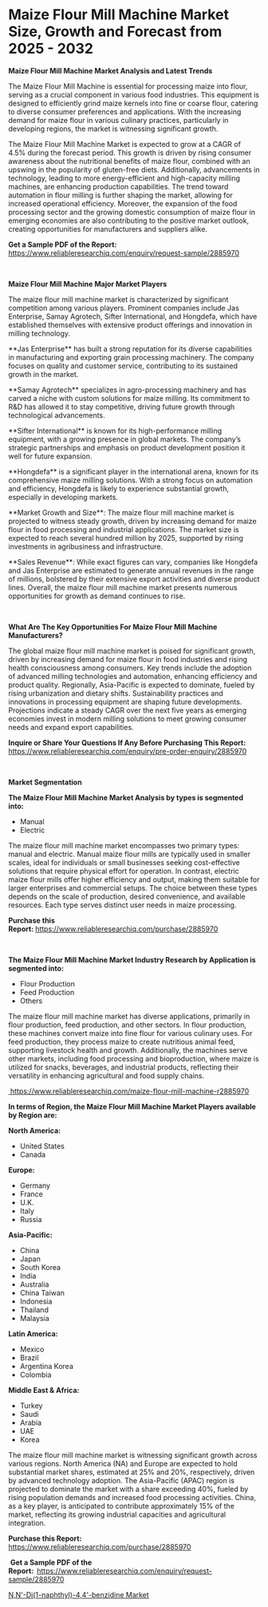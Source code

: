 <p><h1>Maize Flour Mill Machine Market Size, Growth and Forecast from 2025 - 2032</h1></p><p><strong>Maize Flour Mill Machine Market Analysis and Latest Trends</strong></p>
<p><p>The Maize Flour Mill Machine is essential for processing maize into flour, serving as a crucial component in various food industries. This equipment is designed to efficiently grind maize kernels into fine or coarse flour, catering to diverse consumer preferences and applications. With the increasing demand for maize flour in various culinary practices, particularly in developing regions, the market is witnessing significant growth.</p><p>The Maize Flour Mill Machine Market is expected to grow at a CAGR of 4.5% during the forecast period. This growth is driven by rising consumer awareness about the nutritional benefits of maize flour, combined with an upswing in the popularity of gluten-free diets. Additionally, advancements in technology, leading to more energy-efficient and high-capacity milling machines, are enhancing production capabilities. The trend toward automation in flour milling is further shaping the market, allowing for increased operational efficiency. Moreover, the expansion of the food processing sector and the growing domestic consumption of maize flour in emerging economies are also contributing to the positive market outlook, creating opportunities for manufacturers and suppliers alike.</p></p>
<p><strong>Get a Sample PDF of the Report:&nbsp;</strong> <a href="https://www.reliableresearchiq.com/enquiry/request-sample/2885970?utm_campaign=2247&utm_medium=2&utm_source=Github&utm_content=ia&utm_term=13032025&utm_id=maize-flour-mill-machine">https://www.reliableresearchiq.com/enquiry/request-sample/2885970</a></p>
<p>&nbsp;</p>
<p><strong>Maize Flour Mill Machine Major Market Players</strong></p>
<p><p>The maize flour mill machine market is characterized by significant competition among various players. Prominent companies include Jas Enterprise, Samay Agrotech, Sifter International, and Hongdefa, which have established themselves with extensive product offerings and innovation in milling technology.</p><p>**Jas Enterprise** has built a strong reputation for its diverse capabilities in manufacturing and exporting grain processing machinery. The company focuses on quality and customer service, contributing to its sustained growth in the market.</p><p>**Samay Agrotech** specializes in agro-processing machinery and has carved a niche with custom solutions for maize milling. Its commitment to R&D has allowed it to stay competitive, driving future growth through technological advancements.</p><p>**Sifter International** is known for its high-performance milling equipment, with a growing presence in global markets. The company’s strategic partnerships and emphasis on product development position it well for future expansion.</p><p>**Hongdefa** is a significant player in the international arena, known for its comprehensive maize milling solutions. With a strong focus on automation and efficiency, Hongdefa is likely to experience substantial growth, especially in developing markets.</p><p>**Market Growth and Size**: The maize flour mill machine market is projected to witness steady growth, driven by increasing demand for maize flour in food processing and industrial applications. The market size is expected to reach several hundred million by 2025, supported by rising investments in agribusiness and infrastructure.</p><p>**Sales Revenue**: While exact figures can vary, companies like Hongdefa and Jas Enterprise are estimated to generate annual revenues in the range of millions, bolstered by their extensive export activities and diverse product lines. Overall, the maize flour mill machine market presents numerous opportunities for growth as demand continues to rise.</p></p>
<p>&nbsp;</p>
<p><strong>What Are The Key Opportunities For Maize Flour Mill Machine Manufacturers?</strong></p>
<p><p>The global maize flour mill machine market is poised for significant growth, driven by increasing demand for maize flour in food industries and rising health consciousness among consumers. Key trends include the adoption of advanced milling technologies and automation, enhancing efficiency and product quality. Regionally, Asia-Pacific is expected to dominate, fueled by rising urbanization and dietary shifts. Sustainability practices and innovations in processing equipment are shaping future developments. Projections indicate a steady CAGR over the next five years as emerging economies invest in modern milling solutions to meet growing consumer needs and expand export capabilities.</p></p>
<p><strong>Inquire or Share Your Questions If Any Before Purchasing This Report:</strong> <a href="https://www.reliableresearchiq.com/enquiry/pre-order-enquiry/2885970?utm_campaign=2247&utm_medium=2&utm_source=Github&utm_content=ia&utm_term=13032025&utm_id=maize-flour-mill-machine">https://www.reliableresearchiq.com/enquiry/pre-order-enquiry/2885970</a></p>
<p>&nbsp;</p>
<p><strong>Market Segmentation</strong></p>
<p><strong>The Maize Flour Mill Machine Market Analysis by types is segmented into:</strong></p>
<p><ul><li>Manual</li><li>Electric</li></ul></p>
<p><p>The maize flour mill machine market encompasses two primary types: manual and electric. Manual maize flour mills are typically used in smaller scales, ideal for individuals or small businesses seeking cost-effective solutions that require physical effort for operation. In contrast, electric maize flour mills offer higher efficiency and output, making them suitable for larger enterprises and commercial setups. The choice between these types depends on the scale of production, desired convenience, and available resources. Each type serves distinct user needs in maize processing.</p></p>
<p><strong>Purchase this Report:&nbsp;</strong><a href="https://www.reliableresearchiq.com/purchase/2885970?utm_campaign=2247&utm_medium=2&utm_source=Github&utm_content=ia&utm_term=13032025&utm_id=maize-flour-mill-machine">https://www.reliableresearchiq.com/purchase/2885970</a></p>
<p>&nbsp;</p>
<p><strong>The Maize Flour Mill Machine Market Industry Research by Application is segmented into:</strong></p>
<p><ul><li>Flour Production</li><li>Feed Production</li><li>Others</li></ul></p>
<p><p>The maize flour mill machine market has diverse applications, primarily in flour production, feed production, and other sectors. In flour production, these machines convert maize into fine flour for various culinary uses. For feed production, they process maize to create nutritious animal feed, supporting livestock health and growth. Additionally, the machines serve other markets, including food processing and bioproduction, where maize is utilized for snacks, beverages, and industrial products, reflecting their versatility in enhancing agricultural and food supply chains.</p></p>
<p><a href="https://www.reliableresearchiq.com/maize-flour-mill-machine-r2885970?utm_campaign=2247&utm_medium=2&utm_source=Github&utm_content=ia&utm_term=13032025&utm_id=maize-flour-mill-machine">&nbsp;https://www.reliableresearchiq.com/maize-flour-mill-machine-r2885970</a></p>
<p><strong>In terms of Region, the Maize Flour Mill Machine Market Players available by Region are:</strong></p>
<p>
    <p> <strong> North America: </strong>
        <ul>
            <li>United States</li>
            <li>Canada</li>
        </ul>
        </p> 
    <p> <strong> Europe: </strong>
        <ul>
            <li>Germany</li>
            <li>France</li>
            <li>U.K.</li>
            <li>Italy</li>
            <li>Russia</li>
        </ul>
        </p> 
    <p> <strong> Asia-Pacific: </strong>
        <ul>
            <li>China</li>
            <li>Japan</li>
            <li>South Korea</li>
            <li>India</li>
            <li>Australia</li>
            <li>China Taiwan</li>
            <li>Indonesia</li>
            <li>Thailand</li>
            <li>Malaysia</li>
        </ul>
        </p> 
    <p> <strong> Latin America: </strong>
        <ul>
            <li>Mexico</li>
            <li>Brazil</li>
            <li>Argentina Korea</li>
            <li>Colombia</li>
        </ul>
        </p> 
    <p> <strong> Middle East & Africa: </strong>
        <ul>
            <li>Turkey</li>
            <li>Saudi</li>
            <li>Arabia</li>
            <li>UAE</li>
            <li>Korea</li>
        </ul>
    </p>
    </p>
<p><p>The maize flour mill machine market is witnessing significant growth across various regions. North America (NA) and Europe are expected to hold substantial market shares, estimated at 25% and 20%, respectively, driven by advanced technology adoption. The Asia-Pacific (APAC) region is projected to dominate the market with a share exceeding 40%, fueled by rising population demands and increased food processing activities. China, as a key player, is anticipated to contribute approximately 15% of the market, reflecting its growing industrial capacities and agricultural integration.</p></p>
<p><strong>Purchase this Report: </strong><a href="https://www.reliableresearchiq.com/purchase/2885970?utm_campaign=2247&utm_medium=2&utm_source=Github&utm_content=ia&utm_term=13032025&utm_id=maize-flour-mill-machine">https://www.reliableresearchiq.com/purchase/2885970</a></p>
<p>&nbsp;<strong>Get a Sample PDF of the Report:&nbsp;&nbsp;</strong><a href="https://www.reliableresearchiq.com/enquiry/request-sample/2885970?utm_campaign=2247&utm_medium=2&utm_source=Github&utm_content=ia&utm_term=13032025&utm_id=maize-flour-mill-machine">https://www.reliableresearchiq.com/enquiry/request-sample/2885970</a></p>
<p><strong></strong></p>
<p><p><a href="https://github.com/gerdabatiskzv9/Market-Research-Report-List-1/blob/main/nn-di1-naphthyl-44-benzidine-market.md?utm_campaign=2247&utm_medium=2&utm_source=Github&utm_content=ia&utm_term=13032025&utm_id=maize-flour-mill-machine">N,N'-Di(1-naphthyl)-4,4'-benzidine Market</a></p></p>